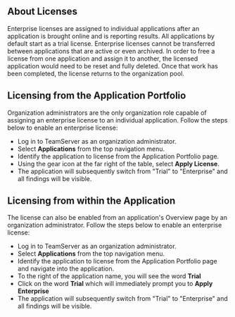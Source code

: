 <!--
title: "Licensing An Application"
description: "Instructions for applying an enterprise license to a trial application."
tags: "TeamServer licensing"
-->

## About Licenses
Enterprise licenses are assigned to individual applications after an application is brought online and is reporting results. All applications by default start as a trial license. Enterprise licenses cannot be transferred between applications that are active or even archived. In order to free a license from one application and assign it to another, the licensed application would need to be reset and fully deleted. Once that work has been completed, the license returns to the organization pool.

## Licensing from the Application Portfolio
Organization administrators are the only organization role capable of assigning an enterprise license to an individual application. Follow the steps below to enable an enterprise license: 

* Log in to TeamServer as an organization administrator.
* Select **Applications** from the top navigation menu.
* Identify the application to license from the Application Portfolio page.
* Using the gear icon at the far right of the table, select **Apply License**.
* The application will subsequently switch from "Trial" to "Enterprise" and all findings will be visible.

## Licensing from within the Application
The license can also be enabled from an application's Overview page by an organization administrator. Follow the steps below to enable an enterprise license:

* Log in to TeamServer as an organization administrator.
* Select **Applications** from the top navigation menu.
* Identify the application to license from the Application Portfolio page and navigate into the application.
* To the right of the application name, you will see the word **Trial**
* Click on the word **Trial** which will immediately prompt you to **Apply Enterprise**
* The application will subsequently switch from "Trial" to "Enterprise" and all findings will be visible.
